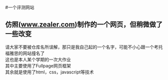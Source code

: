#一个评测网站

仿照(www.zealer.com)制作的一个网页，但稍微做了一些改变
----
请大家不要被仓库名所误解，那只是我自己起的一个名字，可能不小心跟一个考托福雅思的网站撞名了</br>
这也是本人某个学期的一次大作业</br>
其中主要使用了Fullpage网页框架</br>
其余就是使用了html，css，javascript等技术
